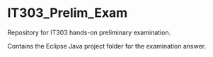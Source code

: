 # IT303_Prelim_Exam
Repository for IT303 hands-on preliminary examination.

Contains the Eclipse Java project folder for the examination answer.
